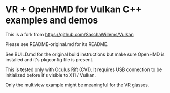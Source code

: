 # VR + OpenHMD for Vulkan C++ examples and demos

This is a fork from https://github.com/SaschaWillems/Vulkan

Please see README-original.md for its README.

See BUILD.md for the original build instructions but make sure OpenHMD is installed and it's pkgconfig file is present.

This is tested only with Oculus Rift (CV1). It requires USB connection to be initialized before it's visible to X11 / Vulkan.

Only the multiview example might be meaningful for the VR glasses.
